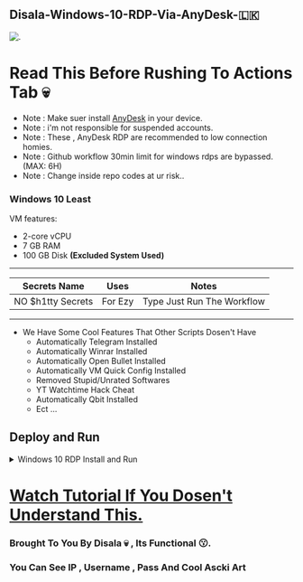 ## Disala-Windows-10-RDP-Via-AnyDesk-🇱🇰 

![.](https://github.com/githubprojects41/Anydesk-Windows-RDP/blob/main/screenshots/specs.png)

# Read This Before Rushing To Actions Tab 💀

* Note : Make suer install [AnyDesk](https://anydesk.com/en/downloads/windows) in your device. 
* Note : i'm not responsible for suspended accounts.
* Note : These , AnyDesk RDP are recommended to low connection homies.
* Note : Github workflow 30min limit for windows rdps are bypassed. (MAX: 6H)
* Note : Change inside repo codes at ur risk.. 

### Windows 10 Least

VM features:
- 2-core vCPU
- 7 GB RAM
- 100 GB Disk **(Excluded System Used)**

---

Secrets Name | Uses | Notes
----- | ----- | -----
NO $h1tty Secrets | For Ezy | Type Just Run The Workflow
---

* We Have Some Cool Features That Other Scripts Dosen't Have
  - Automatically Telegram Installed
  - Automatically Winrar Installed
  - Automatically Open Bullet Installed
  - Automatically VM Quick Config Installed
  - Removed Stupid/Unrated Softwares
  - YT Watchtime Hack Cheat
  - Automatically Qbit Installed 
  - Ect ...

## Deploy and Run
<details>
    <summary>Windows 10 RDP Install and Run</summary>
<br>
    
* Go to [**Here**](https://t.me/TheDisala4U/493) and download the workflow.
    
* Create new github repo , click **create new file** and copy this text **.github/workflows/test** also type test in empty box and click **committed changes** after that **upload downloaded workflow script in there**.
    
* Now go to **Actions** Tab and select system workflow.

* Click **Run Workflow** button on the left of **This workflow has a workflow_dispatch event trigger** line.

* Wait until a few minutes.

* Copy the **AnyDesk ID** and go to **AnyDesk.exe**,Paste the ID to connect that you copied from the workflow.

* Fill in those login info, within Authorization Password:**disalardp**.

* Enjoy!

</details>

# [Watch Tutorial If You Dosen't Understand This.](https://youtu.be/xHr0cPjSRFg)

### Brought To You By Disala 💀 , Its Functional 😗.
### You Can See IP , Username , Pass And Cool Ascki Art 
